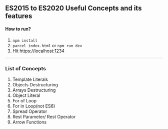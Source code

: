 ## ES2015 to ES2020 Useful Concepts and its features

#### How to run?

1. `npm install`
2. `parcel index.html` or `npm run dev` 
3.  Hit https://localhost:1234

___

### List of Concepts

1. Template Literals
2. Objects Destructuring
3. Arrays Destructuring
4. Object Literal
5. For of Loop
6. For in Loop(not ES6)
7. Spread Operator
8. Rest Parameter/ Rest Operator
9. Arrow Functions
